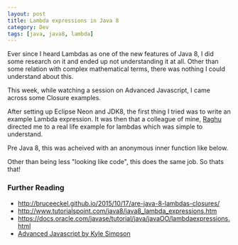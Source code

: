 ```yaml
---
layout: post
title: Lambda expressions in Java 8
category: Dev
tags: [java, java8, lambda]
---
```

Ever since I heard Lambdas as one of the new features of Java 8, I did some research on it and ended up not understanding it at all. Other than some relation with complex mathematical terms, there was nothing I could understand about this.

This week, while watching a session on Advanced Javascript, I came across some Closure examples.

After setting up Eclipse Neon and JDK8, the first thing I tried was to write an example Lambda expression. It was then that a colleague of mine, <a href="https://github.com/RaghuChandrasekaran">Raghu</a> directed me to a real life example for lambdas which was simple to understand.

<script src="https://gist.github.com/midhunhk/ee0ca73ebed66c77eca4d155d7633fe5.js"></script>

Pre Java 8, this was acheived with an anonymous inner function like below.

<script src="https://gist.github.com/midhunhk/70cab9d2987432e351d4d030a86f81cc.js"></script>

Other than being less "looking like code", this does the same job. So thats that!

### Further Reading
* <a href="http://bruceeckel.github.io/2015/10/17/are-java-8-lambdas-closures/">http://bruceeckel.github.io/2015/10/17/are-java-8-lambdas-closures/</a>
* <a href="http://www.tutorialspoint.com/java8/java8_lambda_expressions.htm">http://www.tutorialspoint.com/java8/java8_lambda_expressions.htm</a>
* <a href="https://docs.oracle.com/javase/tutorial/java/javaOO/lambdaexpressions.html">https://docs.oracle.com/javase/tutorial/java/javaOO/lambdaexpressions.html</a>
* <a href="https://frontendmasters.com/courses/advanced-javascript/">Advanced Javascript by Kyle Simpson</a>
